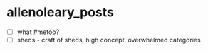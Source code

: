 # allenoleary_posts

- [ ] what #metoo?
- [ ] sheds - craft of sheds, high concept, overwhelmed categories
